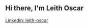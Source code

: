 <h2> Hi there, I'm Leith Oscar </h2>


[Linkedin: leith-oscar](https://www.linkedin.com/in/leith-oscar/)

